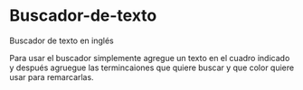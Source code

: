 # Buscador-de-texto
Buscador de texto en inglés

Para usar el buscador simplemente agregue un texto en el cuadro indicado y después agruegue las termincaiones que quiere buscar y que color quiere usar para remarcarlas.
